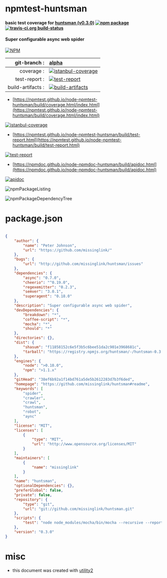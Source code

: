 # npmtest-huntsman

#### basic test coverage for  [huntsman (v0.3.0)](https://github.com/missinglink/huntsman#readme)  [![npm package](https://img.shields.io/npm/v/npmtest-huntsman.svg?style=flat-square)](https://www.npmjs.org/package/npmtest-huntsman) [![travis-ci.org build-status](https://api.travis-ci.org/npmtest/node-npmtest-huntsman.svg)](https://travis-ci.org/npmtest/node-npmtest-huntsman)

#### Super configurable async web spider

[![NPM](https://nodei.co/npm/huntsman.png?downloads=true&downloadRank=true&stars=true)](https://www.npmjs.com/package/huntsman)

| git-branch : | [alpha](https://github.com/npmtest/node-npmtest-huntsman/tree/alpha)|
|--:|:--|
| coverage : | [![istanbul-coverage](https://npmtest.github.io/node-npmtest-huntsman/build/coverage.badge.svg)](https://npmtest.github.io/node-npmtest-huntsman/build/coverage.html/index.html)|
| test-report : | [![test-report](https://npmtest.github.io/node-npmtest-huntsman/build/test-report.badge.svg)](https://npmtest.github.io/node-npmtest-huntsman/build/test-report.html)|
| build-artifacts : | [![build-artifacts](https://npmtest.github.io/node-npmtest-huntsman/glyphicons_144_folder_open.png)](https://github.com/npmtest/node-npmtest-huntsman/tree/gh-pages/build)|

- [https://npmtest.github.io/node-npmtest-huntsman/build/coverage.html/index.html](https://npmtest.github.io/node-npmtest-huntsman/build/coverage.html/index.html)

[![istanbul-coverage](https://npmtest.github.io/node-npmtest-huntsman/build/screenCapture.buildCi.browser.%252Ftmp%252Fbuild%252Fcoverage.lib.html.png)](https://npmtest.github.io/node-npmtest-huntsman/build/coverage.html/index.html)

- [https://npmtest.github.io/node-npmtest-huntsman/build/test-report.html](https://npmtest.github.io/node-npmtest-huntsman/build/test-report.html)

[![test-report](https://npmtest.github.io/node-npmtest-huntsman/build/screenCapture.buildCi.browser.%252Ftmp%252Fbuild%252Ftest-report.html.png)](https://npmtest.github.io/node-npmtest-huntsman/build/test-report.html)

- [https://npmdoc.github.io/node-npmdoc-huntsman/build/apidoc.html](https://npmdoc.github.io/node-npmdoc-huntsman/build/apidoc.html)

[![apidoc](https://npmdoc.github.io/node-npmdoc-huntsman/build/screenCapture.buildCi.browser.%252Ftmp%252Fbuild%252Fapidoc.html.png)](https://npmdoc.github.io/node-npmdoc-huntsman/build/apidoc.html)

![npmPackageListing](https://npmtest.github.io/node-npmtest-huntsman/build/screenCapture.npmPackageListing.svg)

![npmPackageDependencyTree](https://npmtest.github.io/node-npmtest-huntsman/build/screenCapture.npmPackageDependencyTree.svg)



# package.json

```json

{
    "author": {
        "name": "Peter Johnson",
        "url": "https://github.com/missinglink/"
    },
    "bugs": {
        "url": "http://github.com/missinglink/huntsman/issues"
    },
    "dependencies": {
        "async": "0.7.0",
        "cheerio": "^0.19.0",
        "regexemitter": "0.2.3",
        "semver": "3.0.1",
        "superagent": "0.18.0"
    },
    "description": "Super configurable async web spider",
    "devDependencies": {
        "breakdown": "*",
        "coffee-script": "*",
        "mocha": "*",
        "should": "*"
    },
    "directories": {},
    "dist": {
        "shasum": "f11858152c6e5f3b5c6bee51da2c901e3968681c",
        "tarball": "https://registry.npmjs.org/huntsman/-/huntsman-0.3.0.tgz"
    },
    "engines": {
        "node": ">0.10.0",
        "npm": ">1.1.x"
    },
    "gitHead": "38ef6b92a1f14bd761a5de5b2612283d7b3f6ded",
    "homepage": "https://github.com/missinglink/huntsman#readme",
    "keywords": [
        "spider",
        "crawler",
        "crawl",
        "huntsman",
        "robot",
        "aync"
    ],
    "license": "MIT",
    "licenses": [
        {
            "type": "MIT",
            "url": "http://www.opensource.org/licenses/MIT"
        }
    ],
    "maintainers": [
        {
            "name": "missinglink"
        }
    ],
    "name": "huntsman",
    "optionalDependencies": {},
    "preferGlobal": false,
    "private": false,
    "repository": {
        "type": "git",
        "url": "git://github.com/missinglink/huntsman.git"
    },
    "scripts": {
        "test": "node node_modules/mocha/bin/mocha --recursive --reporter spec --compilers coffee:coffee-script/register test"
    },
    "version": "0.3.0"
}
```



# misc
- this document was created with [utility2](https://github.com/kaizhu256/node-utility2)
